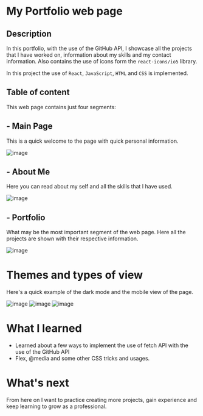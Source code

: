 # My Portfolio web page

## Description

In this portfolio, with the use of the GitHub API, I showcase all the projects that I have worked on, information about my skills and my contact information.
Also contains the use of icons form the `react-icons/io5` library.

In this project the use of `React`, `JavaScript`, `HTML` and `CSS` is implemented.

## Table of content

This web page contains just four segments:

## - Main Page

This is a quick welcome to the page with quick personal information.

![image](https://github.com/notdavo/portfolio/assets/65801140/4bb1f632-bdde-452c-81f5-8cdd0c46a183)

## - About Me

Here you can read about my self and all the skills that I have used.

![image](https://github.com/notdavo/portfolio/assets/65801140/f07c29cb-1d17-4a51-976e-1b09e81f6672)

## - Portfolio

What may be the most important segment of the web page.
Here all the projects are shown with their respective information.

![image](https://github.com/notdavo/portfolio/assets/65801140/e6e23d4c-2cf3-4dfa-943c-80d806d5ef01)

# Themes and types of view

Here's a quick example of the dark mode and the mobile view of the page.

![image](https://github.com/notdavo/portfolio/assets/65801140/0b8d94c5-f08c-4a0c-8b10-a3c7f1ad4832) ![image](https://github.com/notdavo/portfolio/assets/65801140/19eb433d-12a1-45e3-b6c0-0a1335b9235d)
![image](https://github.com/notdavo/portfolio/assets/65801140/df4b5b18-1336-496a-8bf3-6962efb15345)

# What I learned

- Learned about a few ways to implement the use of fetch API with the use of the GitHub API
- Flex, @media and some other CSS tricks and usages.

# What's next

From here on I want to practice creating more projects, gain experience and keep learning to grow as a professional.
